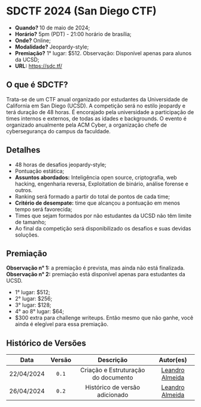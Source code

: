 # SDCTF 2024 (San Diego CTF)
* <b>Quando? </b> 10 de maio de 2024;
* <b>Horário?</b> 5pm (PDT) - 21:00 horário de brasília;
* <b>Onde?</b> Online;
* <b>Modalidade?</b> Jeopardy-style;
* <b>Premiação?</b> 1° lugar: $512.
 Observação: Disponível apenas para alunos da UCSD;
* <b>URL:</b> https://sdc.tf/

## O que é SDCTF?
Trata-se de um CTF anual organizado por estudantes da Universidade de California em San Diego (UCSD). A competição será no estilo jeopardy e terá duração de 48 horas. É encorajado pela universidade a participação de times internos e externos, de todas as idades e backgrounds.
O evento é organizado anualmente pela ACM Cyber, a organização chefe de cybersegurança do campus da faculdade. 

## Detalhes
* 48 horas de desafios jeopardy-style;
* Pontuação estática;
* <b>Assuntos abordados:</b> Inteligência open source, criptografia, web hacking, engenharia reversa, Exploitation de binário, análise forense e outros.
* Ranking será formado a partir do total de pontos de cada time;
* <b>Critério de desempate:</b> time que alcançou a pontuação em menos tempo será favorecida;
* Times que sejam formados por não estudantes da UCSD não têm limite de tamanho;
* Ao final da competição será disponibilizado os desafios e suas devidas soluções.

## Premiação
<b>Observação n° 1:</b> a premiação é prevista, mas ainda não está finalizada. 
<b>Observação n° 2:</b> premiação está disponível apenas para estudantes da UCSD.
* 1° lugar: $512;
* 2° lugar: $256;
* 3° lugar: $128;
* 4° ao 8° lugar: $64;
* $300 extra para challenge writeups. Então mesmo que não ganhe, você ainda é elegível para essa premiação.

## Histórico de Versões

|    Data    | Versão |              Descrição              |                      Autor(es)                      |
| :--------: | :----: | :---------------------------------: | :-------------------------------------------------: |
| 22/04/2024 | `0.1`  | Criação e Estruturação do documento | [Leandro Almeida](https://github.com/LeanArs) |
| 26/04/2024 | `0.2`  | Histórico de versão adicionado | [Leandro Almeida](https://github.com/LeanArs) |
